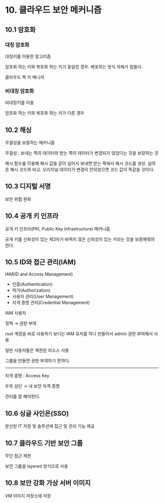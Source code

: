 # 10. 클라우드 보안 메커니즘

## 10.1 암호화

### 대칭 암호화

대칭키를 이용한 알고리즘

암호화 하는 키와 복호화 하는 키가 동일한 경우. 배포하는 방식 자체가 힘들다.

클라우드 쪽 키 매니저

### 비대칭 암호화

비대칭키를 이용

암호화 하는 키와 복호화 하는 키가 다른 경우

## 10.2 해싱

무결성을 보증하는 메커니즘

무결성 : 보내는 쪽의 데이터와 받는 쪽의 데이터가 변경되지 않았다는 것을 보장하는 것

해시 함수를 이용해 해시 값을 같이 실어서 보내면 받는 쪽에서 해시 코드를 생성. 실려온 해시 코드와 비교. 오리지널 데이터가 변경이 안되었으면 코드 값이 똑같을 것이다.

## 10.3 디지털 서명

보안 위협 완화

## 10.4 공개 키 인프라

공개 키 인프라(PKI, Public Key Infrastructure) 메커니즘

공개 키를 신뢰성이 있는 제3자가 바뀌지 않은 신뢰성이 있는 키라는 것을 보증해줘야 한다.

## 10.5 ID와 접근 관리(IAM)

IAM(ID and Access Management)

- 인증(Authentication)
- 허가(Authorization)
- 사용자 관리(User Management)
- 자격 증명 관리(Credential Management)

IAM 사용자

정책 → 권한 부여

root 계정을 바로 사용하기 보다는 IAM 유저를 하나 만들어서 admin 권한 부여해서 사용

일반 사용자들은 제한된 리소스 사용

그룹을 만들면 권한 부여하기 편하다.

---

자격 증명 : Access Key

우측 상단 → 내 보안 자격 증명

관리를 잘 해야한다.

## 10.6 싱글 사인온(SSO)

분산된 IT 자원 및 솔루션에 접근 및 관리 기능 제공

## 10.7 클라우드 기반 보안 그룹

무단 접근 제한

보안 그룹을 layered 방식으로 사용

## 10.8 보안 강화 가상 서버 이미지

VM 이미지 저장소에 저장

